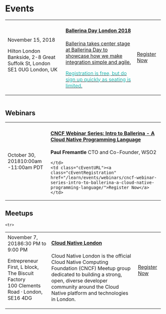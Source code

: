 <script src="/js/events.js"></script>
<link rel="stylesheet" href="/css/events-page.css"></link>

# Events

<table class="cEventTable cOtherEventsList">
<tr>
    <td class="cEventDateContainer"  style="border:none !important;"><span class="cEventDate">November 15, 2018</span>
      <p class="cEventLocation"  style="border:none;">Hilton London Bankside, 2-8 Great Suffolk St, London SE1 0UG London, UK</p>
    </td>
    <td class="cEventDetail"  style="border:none !important;"><a target="_blank" href="/learn/events/ballerina-day-london-2018/">
    <h4>Ballerina Day London 2018</h4>
    <p>Ballerina takes center stage at Ballerina Day to showcase how we make integration simple and agile.</p>
    <p style="color:#20b6b0;">Registration is free, but do sign up quickly as seating is limited. </p>
    </a>
    </td>
    <td class="cEventURL"  style="border:none !important;">
    <a class="cEventRegistration" href="/learn/events/ballerina-day-london-2018/">Register Now</a>
    </td>
</tr>
</table>

<!-- ## Workshops -->

<table class="cEventTable cWorkshopList">
<!-- <tr>
    <td class="cEventDateContainer"><span class="cEventDate">September 06, 2018</span>9:00 am
    <p class="cEventLocation">Broad Sanctuary, Westminster, London</p>

    </td>
    <td class="cEventDetail"><a target="_blank" href="https://2018.container.camp/uk/schedule/cloud-native-programming-with-docker-and-kubernetes/"><h4>Cloud Native Programming with Docker and Kubernetes</h4></a>
    <p>
    <b>Lakmal Warusawithana,</b> Senior Director – Cloud Architecture, WSO2</p>
  </p>
    </td>
    <td class="cEventURL"><a class="cEventRegistration" href="https://2018.container.camp/uk/schedule/cloud-native-programming-with-docker-and-kubernetes/">Register Now</a></td>
</tr> -->

</table>


## Webinars

<table class="cEventTable cWebinarList">

<tr>
    <td class="cEventDateContainer"><span class="cEventDate">October 30, 2018</span>10:00am -11:00am PDT </td>
    <td class="cEventDetail"><a target="_blank" href="/learn/events/webinars/cncf-webinar-series-intro-to-ballerina-a-cloud-native-programming-language/"><h4>CNCF Webinar Series: Intro to Ballerina - A Cloud Native Programming Language</h4></a>
    <p>
    <b>Paul Fremantle</b> CTO and Co-Founder, WSO2 </p>
    <p>

    </td>
    <td class="cEventURL"><a class="cEventRegistration" href="/learn/events/webinars/cncf-webinar-series-intro-to-ballerina-a-cloud-native-programming-language/">Register Now</a></td>
</tr>

</table>

## Meetups

<table class="cEventTable cMeetupsList">
    <!-- <tr>
        <td class="cEventDateContainer"><span class="cEventDate">September 10, 2018 </span>6:00 PM
            <p class="cEventLocation">inovaBra habitat,
                Av. Angélica, 2529 - 10° andar · São Paulo, Brazil</p>
        </td>
        <td class="cEventDetail"><a target="_blank" href="https://www.meetup.com/pt-BR/Cloud-Native-Sao-Paulo/events/253753781/"><h4> Cloud Native São Paulo - Meetup #6 - Aplicações Cloud Native</h4></a>
            <p>Speakers: Edgar Silva and Roberto Monteiro</p>
        </td>
        <td class="cEventURL"><a class="cEventRegistration" href="https://www.meetup.com/pt-BR/Cloud-Native-Sao-Paulo/events/253753781/" target="_blank">Register Now</a></td>
    </tr> -->
    <tr>
        <td class="cEventDateContainer"><span class="cEventDate">November 7, 2018</span>6:30 PM to 9:00 PM
            <p class="cEventLocation">Entrepreneur First, L block, The Biscuit Factory<br>
100 Clements Road · London, SE16 4DG</p>
        </td>
        <td class="cEventDetail"><a target="_blank" href="https://www.meetup.com/Cloud-Native-London/?_cookie-check=22IjcB8Q0g9inH5A"><h4>Cloud Native London</h4></a>
        <p>Cloud Native London is the official Cloud Native Computing Foundation (CNCF) Meetup group dedicated to building a strong, open, diverse developer community around the Cloud Native platform and technologies in London.</p>
            <!-- <p>Speaker: Kasun Indrasiri</p> -->
        </td>
        <td class="cEventURL"><a class="cEventRegistration" href=https://www.meetup.com/Cloud-Native-London/?_cookie-check=22IjcB8Q0g9inH5A" target="_blank">Register Now</a></td>
    </tr>

    <tr>

</table>

<!--## Conferences-->

<table class="cEventTable cConferencesList">
    <!-- <tr>
      <td class="cEventDetail c2col" colspan="2">
        <img class="cEventLogo" src="https://con.ballerina.io/wp-content/themes/ballerinacon/images/bcon-logo.png"/>
      </td>
        <td class="cEventURL c2col" colspan="2"><a class="cEventRegistration" href="https://con.ballerina.io/?utm_source=bio&utm_medium=banner&utm_campaign=bio_top_banner" target="_blank">Register Now</a></td>
    </tr> -->
    <!-- <tr>
        <td class="cEventDateContainer"><span class="cEventDate">June 26 - 29, 2018</span>
        <p class="cEventLocation">New York Marriott Marquis</p>
        </td>
        <td class="cEventDetail"><a target="_blank" href="https://qconnewyork.com/ny2018/presentation/ballerina-cloud-native-programming-language"><h4>QCon NY</h4></a>
        <h4>Ballerina - Cloud Native Programming Language</h4>
        <p>Speaker: Sameera Jayasoma</p>
        </td>
        <td class="cEventURL"><a class="cEventRegistration" href="https://qconnewyork.com/ny2018/presentation/ballerina-cloud-native-programming-language" target="_blank">More Info</a></td>
    </tr> -->
    <!-- <tr>
        <td class="cEventDateContainer"><span class="cEventDate">August 1, 2018</span>
        <p class="cEventLocation">New York Marriott Marquis</p>
        </td>
        <td class="cEventDetail"><a target="_blank" href="https://www.javasig.com/"><h4>JavaSig NY</h4></a>
        <p>Speaker: Tyler Jewell </p>
        </td>
        <td class="cEventURL"><a class="cEventRegistration" href="https://www.javasig.com/" target="_blank">More Info</a></td>
    </tr> -->
    <!--<tr>
        <td class="cEventDateContainer"><span class="cEventDate">September 9 - 14, 2018</span>
        <p class="cEventLocation">Sydney, Australia</p>
        </td>
        <td class="cEventDetail"><a target="_blank" href="http://bpm2018.web.cse.unsw.edu.au/keynotes.html"><h4>BPM 2018 </h4></a>
        <h4>Bringing Middleware to Everyday Developers with Ballerina</h4>
        <p>Speaker: Sanjiva Weerawarana </p>
        </td>
        <td class="cEventURL"><a class="cEventRegistration" href="http://bpm2018.web.cse.unsw.edu.au/keynotes.html" target="_blank">More Info</a></td>
    </tr>-->
</table>
